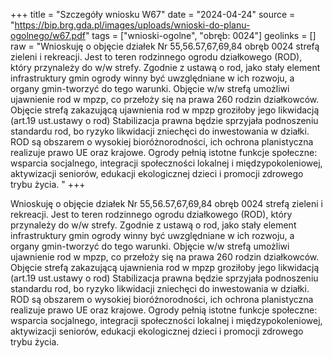 +++
title = "Szczegóły wniosku W67"
date = "2024-04-24"
source = "https://bip.brg.gda.pl/images/uploads/wnioski-do-planu-ogolnego/w67.pdf"
tags = ["wnioski-ogolne", "obręb: 0024"]
geolinks = []
raw = "Wnioskuję o objęcie działek Nr 55,56.57,67,69,84 obręb 0024 strefą zieleni i rekreacji. Jest to teren rodzinnego ogrodu działkowego (ROD), który przynależy do w/w strefy. Zgodnie z ustawą o rod, jako stały element infrastruktury gmin ogrody winny być uwzględniane w ich rozwoju, a organy gmin-tworzyć do tego warunki. Objęcie w/w strefą umożliwi ujawnienie rod w mpzp, co przełoży się na prawa 260 rodzin działkowców. Objęcie strefą zakazującą ujawnienia rod w mpzp groziłoby jego likwidacją (art.19 ust.ustawy o rod) Stabilizacja prawna będzie sprzyjała podnoszeniu standardu rod, bo ryzyko likwidacji zniechęci do inwestowania w działki. ROD są obszarem o wysokiej bioróżnorodności, ich ochrona planistyczna realizuje prawo UE oraz krajowe. Ogrody pełnią istotne funkcje społeczne: wsparcia socjalnego, integracji społeczności lokalnej i międzypokoleniowej, aktywizacji seniorów, edukacji ekologicznej dzieci i promocji zdrowego trybu życia. "
+++

Wnioskuję o objęcie działek Nr 55,56.57,67,69,84 obręb 0024 strefą zieleni i
rekreacji. Jest to teren rodzinnego ogrodu działkowego (ROD), który przynależy do w/w strefy.
Zgodnie z ustawą o rod, jako stały element infrastruktury gmin ogrody winny być uwzględniane
w ich rozwoju, a organy gmin-tworzyć do tego warunki. Objęcie w/w strefą umożliwi ujawnienie
rod w mpzp, co przełoży się na prawa 260 rodzin działkowców. Objęcie strefą zakazującą
ujawnienia rod w mpzp groziłoby jego likwidacją (art.19 ust.ustawy o rod) Stabilizacja prawna
będzie sprzyjała podnoszeniu standardu rod, bo ryzyko likwidacji zniechęci do inwestowania w
działki. ROD są obszarem o wysokiej bioróżnorodności, ich ochrona planistyczna realizuje prawo
UE oraz krajowe. Ogrody pełnią istotne funkcje społeczne: wsparcia socjalnego, integracji
społeczności lokalnej i międzypokoleniowej, aktywizacji seniorów, edukacji ekologicznej dzieci i
promocji zdrowego trybu życia.



